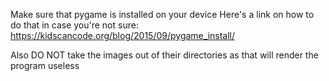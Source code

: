 Make sure that pygame is installed on your device
Here's a link on how to do that in case you're not sure: https://kidscancode.org/blog/2015/09/pygame_install/

Also DO NOT take the images out of their directories as that will render the program useless
